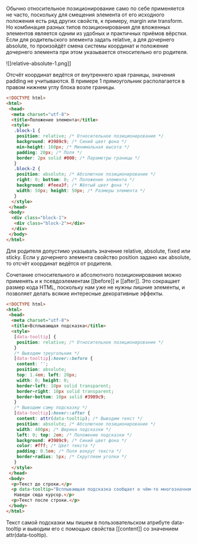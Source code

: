 Обычно относительное позиционирование само по себе применяется не часто, поскольку для смещения элемента от его исходного положения есть ряд других свойств, к примеру, margin или transform. Но комбинация разных типов позиционирования для вложенных элементов является одним из удобных и практичных приёмов вёрстки. Если для родительского элемента задать relative, а для дочернего absolute, то произойдёт смена системы координат и положение дочернего элемента при этом указывается относительно его родителя.

![[relative-absolute-1.png]]

Отсчёт координат ведётся от внутреннего края границы, значения padding не учитываются. В примере 1 прямоугольник располагается в правом нижнем углу блока возле границы.

```html
<!DOCTYPE html>
<html>
 <head>
  <meta charset="utf-8">
  <title>Положение элемента</title>
  <style>
   .block-1 {
    position: relative; /* Относительное позиционирование */
    background: #3989c9; /* Синий цвет фона */
    min-height: 160px; /* Минимальная высота */
    padding: 20px; /* Поля */
    border: 2px solid #000; /* Параметры границы */
   }
   .block-2 {
    position: absolute; /* Абсолютное позиционирование */
    right: 0; bottom: 0; /* Положение элемента */
    background: #feea3f; /* Жёлтый цвет фона */
    width: 50px; height: 50px; /* Размеры элемента */
   }
  </style>
 </head>
 <body>
  <div class="block-1">
   <div class="block-2"></div>
  </div>
 </body>
</html>
```

Для родителя допустимо указывать значение relative, absolute, fixed или sticky. Если у дочернего элемента свойство position задано как absolute, то отсчёт координат ведётся от родителя.

Сочетание относительного и абсолютного позиционирования можно применять и к псевдоэлементам [[before]] и [[after]]. Это сокращает размер кода HTML, поскольку нам уже не нужны лишние элементы, и позволяет делать всякие интересные декоративные эффекты.

```html
<!DOCTYPE html>
<html>
 <head>
  <meta charset="utf-8">
  <title>Всплывающая подсказка</title>
  <style>
   [data-tooltip] {
    position: relative; /* Относительное позиционирование */
   }
   /* Выводим треугольник */
   [data-tooltip]:hover::before {
    content: '';
    position: absolute;
    top: 1.4em; left: 20px;
    width: 0; height: 0; 
    border-left: 10px solid transparent;
    border-right: 10px solid transparent;
    border-bottom: 10px solid #3989c9;
   } 
   /* Выводим саму подсказку */
   [data-tooltip]:hover::after {
    content: attr(data-tooltip); /* Выводим текст */
    position: absolute; /* Абсолютное позиционирование */
    width: 400px; /* Ширина подсказки */
    left: 0; top: 2em; /* Положение подсказки */
    background: #3989c9; /* Синий цвет фона */
    color: #fff; /* Цвет текста */
    padding: 0.5em; /* Поля вокруг текста */
    border-radius: 5px; /* Скругляем уголки */
   }
  </style>
 </head>
 <body>
  <p>Текст до строки.</p>
  <p data-tooltip="Всплывающая подсказка сообщает о чём-то многозначном и полезном...">
   Наведи сюда курсор.</p>
  <p>Текст после строки.</p>
 </body>
</html>
```

Текст самой подсказки мы пишем в пользовательском атрибуте data-tooltip и выводим его с помощью свойства [[content]] со значением attr(data-tooltip).